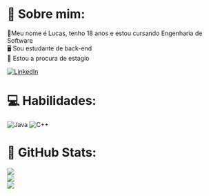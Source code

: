 # 🌟 Sobre mim:
🦊Meu nome é Lucas, tenho 18 anos e estou cursando Engenharia de Software <br>🖥️ Sou estudante de back-end <br>🎯 Estou a procura de estagio<br>

[![LinkedIn](https://img.shields.io/badge/LinkedIn-%230077B5.svg?style=flat-square&logo=linkedin&logoColor=white)](https://www.linkedin.com/in/lucasrengel/) 

# 💻 Habilidades:
![Java](https://img.shields.io/badge/java-%23ED8B00.svg?style=flat-square&logo=java&logoColor=white) ![C++](https://img.shields.io/badge/c++-%2300599C.svg?style=flat-square&logo=c%2B%2B&logoColor=white)
# 🐙 GitHub Stats:
![](https://github-readme-streak-stats.herokuapp.com/?user=lucasrengel&theme=dark&hide_border=false)<br/>
![](https://github-readme-stats.vercel.app/api?username=lucasrengel&theme=dark&hide_border=false&include_all_commits=true&count_private=false)<br/>
![](https://github-readme-stats.vercel.app/api/top-langs/?username=lucasrengel&theme=dark&hide_border=false&include_all_commits=true&count_private=false&layout=compact)


<!-- Proudly created with GPRM ( https://gprm.itsvg.in ) -->
